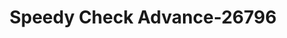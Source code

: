 ---
f_zip-code: 37865
f_state-code: TN
title: Speedy Check Advance-26796
f_phone: 865-573-1511
f_city-only: Seymour
f_address: 10341 Chapman Hwy Seymour
f_location-unique-id: '26796'
slug: speedy-check-advance-26796
updated-on: '2024-05-30T13:46:58.046Z'
created-on: '2024-05-30T13:36:59.803Z'
published-on: '2024-05-30T13:54:32.469Z'
f_city-state: cms/city/seymour-tn.md
f_company: cms/company/speedy-check-advance.md
f_state: cms/state/tennessee.md
layout: '[payday-loan].html'
tags: payday-loan
---
